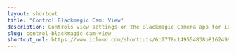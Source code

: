 ```yaml
---
layout: shortcut
title: "Control Blackmagic Cam: View"
description: Controls view settings on the Blackmagic Camera app for iOS
slug: control-blackmagic-cam-view
shortcut_url: https://www.icloud.com/shortcuts/6c7778c149554838b8162499b49f485f
---
```

